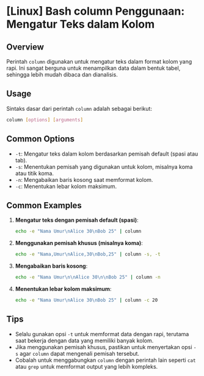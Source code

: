 # [Linux] Bash column Penggunaan: Mengatur Teks dalam Kolom

## Overview
Perintah `column` digunakan untuk mengatur teks dalam format kolom yang rapi. Ini sangat berguna untuk menampilkan data dalam bentuk tabel, sehingga lebih mudah dibaca dan dianalisis.

## Usage
Sintaks dasar dari perintah `column` adalah sebagai berikut:

```bash
column [options] [arguments]
```

## Common Options
- `-t`: Mengatur teks dalam kolom berdasarkan pemisah default (spasi atau tab).
- `-s`: Menentukan pemisah yang digunakan untuk kolom, misalnya koma atau titik koma.
- `-n`: Mengabaikan baris kosong saat memformat kolom.
- `-c`: Menentukan lebar kolom maksimum.

## Common Examples

1. **Mengatur teks dengan pemisah default (spasi)**:
   ```bash
   echo -e "Nama Umur\nAlice 30\nBob 25" | column
   ```

2. **Menggunakan pemisah khusus (misalnya koma)**:
   ```bash
   echo -e "Nama,Umur\nAlice,30\nBob,25" | column -s, -t
   ```

3. **Mengabaikan baris kosong**:
   ```bash
   echo -e "Nama Umur\n\nAlice 30\n\nBob 25" | column -n
   ```

4. **Menentukan lebar kolom maksimum**:
   ```bash
   echo -e "Nama Umur\nAlice 30\nBob 25" | column -c 20
   ```

## Tips
- Selalu gunakan opsi `-t` untuk memformat data dengan rapi, terutama saat bekerja dengan data yang memiliki banyak kolom.
- Jika menggunakan pemisah khusus, pastikan untuk menyertakan opsi `-s` agar `column` dapat mengenali pemisah tersebut.
- Cobalah untuk menggabungkan `column` dengan perintah lain seperti `cat` atau `grep` untuk memformat output yang lebih kompleks.